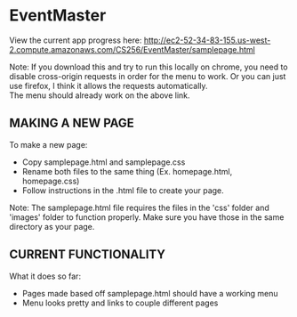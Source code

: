 # EventMaster
View the current app progress here:
http://ec2-52-34-83-155.us-west-2.compute.amazonaws.com/CS256/EventMaster/samplepage.html

Note: If you download this and try to run this locally on chrome, you need to disable cross-origin requests in order for the menu to work. Or you can just use firefox, I think it allows the requests automatically.
<br>
The menu should already work on the above link.

MAKING A NEW PAGE
-----------------------

To make a new page:
  <ul>
    <li> Copy samplepage.html and samplepage.css
    <li> Rename both files to the same thing (Ex. homepage.html, homepage.css)
    <li> Follow instructions in the .html file to create your page.
  </ul>

Note: The samplepage.html file requires the files in the 'css' folder and 'images' folder to function properly. 
      Make sure you have those in the same directory as your page.

CURRENT FUNCTIONALITY
-----------------------
What it does so far:
  <ul>
    <li> Pages made based off samplepage.html should have a working menu
    <li> Menu looks pretty and links to couple different pages
  </ul>
